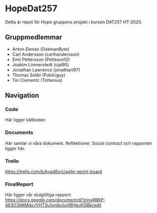 # HopeDat257
Detta är repot för Hope gruppens projekt i kursen DAT257 HT-2020.

## Gruppmedlemmar
- Anton Ekman (OakmanByte)
- Carl Andersson (carlhandersson)
- Emil Pettersson (Pettsson12)
- Joakim Lönnerstedt (cjal95)
- Jonathan Lawrence (jonathanl97)
- Thomas Solibi (Publicguy)
- Tor Clementz (Tottenius)

## Navigation
### Code
Här ligger källkoden
### Documents
Här samlar vi våra dokument. Reflektioner, Social contract och rapporten ligger här.

### Trello
https://trello.com/b/kyad6viz/agile-sprint-board

### FinalReport
Här ligger vår slutgiltliga rapport:
https://docs.google.com/document/d/1zjnvRBKP-463O3MtMdzJYHT3u1onIbcluVBHgcKSlBk/edit
